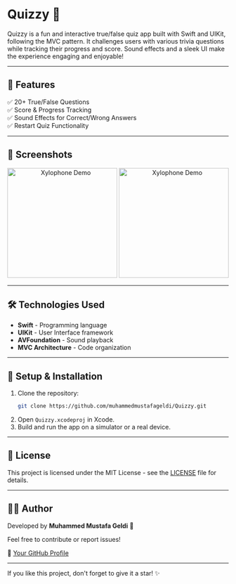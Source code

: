 # Quizzy 🎯

Quizzy is a fun and interactive true/false quiz app built with Swift and UIKit, following the MVC pattern. It challenges users with various trivia questions while tracking their progress and score. Sound effects and a sleek UI make the experience engaging and enjoyable!

---

## 🚀 Features

✅ 20+ True/False Questions  
✅ Score & Progress Tracking  
✅ Sound Effects for Correct/Wrong Answers  
✅ Restart Quiz Functionality  

---

## 📸 Screenshots

<p align="center">
  <img src="https://github.com/muhammedmustafageldi/My-ScreenShots-Files/blob/main/Screnshots/Quizzy/1.png" alt="Xylophone Demo" width="250">
  <img src="https://github.com/muhammedmustafageldi/My-ScreenShots-Files/blob/main/Screnshots/Quizzy/2.png" alt="Xylophone Demo" width="250">
</p>

---

## 🛠️ Technologies Used

- **Swift** - Programming language
- **UIKit** - User Interface framework
- **AVFoundation** - Sound playback
- **MVC Architecture** - Code organization

---

## 🔧 Setup & Installation

1. Clone the repository:
   ```bash
   git clone https://github.com/muhammedmustafageldi/Quizzy.git
   ```
2. Open `Quizzy.xcodeproj` in Xcode.
3. Build and run the app on a simulator or a real device.

---

## 📜 License

This project is licensed under the MIT License - see the [LICENSE](LICENSE) file for details.

---

## 👨‍💻 Author

Developed by **Muhammed Mustafa Geldi** 🚀

Feel free to contribute or report issues!

🔗 [Your GitHub Profile](https://github.com/muhammedmustafageldi)

---

If you like this project, don't forget to give it a star! ✨
